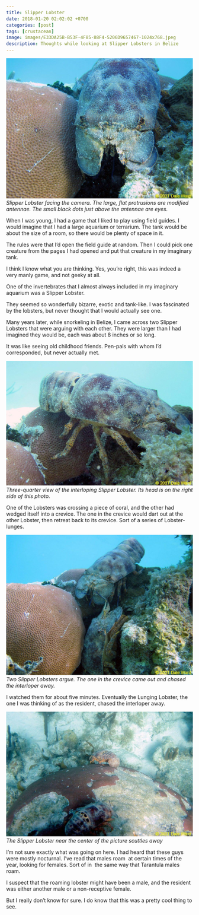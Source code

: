 ```yaml
---
title: Slipper Lobster
date: 2018-01-20 02:02:02 +0700
categories: [post]
tags: [crustacean]
image: images/E33DA25B-B53F-4F85-88F4-5206D9657467-1024x768.jpeg
description: Thoughts while looking at Slipper Lobsters in Belize
---
```


![Slipper lobster](images/E33DA25B-B53F-4F85-88F4-5206D9657467-1024x768.jpeg) *Slipper Lobster facing the camera. The large, flat protrusions are modified antennae. The small black dots just above the antennae are eyes.*

When I was young, I had a game that I liked to play using field guides. I would imagine that I had a large aquarium or terrarium. The tank would be about the size of a room, so there would be plenty of space in it.

The rules were that I’d open the field guide at random. Then I could pick one creature from the pages I had opened and put that creature in my imaginary tank.

I think I know what you are thinking. Yes, you’re right, this was indeed a very manly game, and not geeky at all.
 

One of the invertebrates that I almost always included in my imaginary aquarium was a Slipper Lobster.

They seemed so wonderfully bizarre, exotic and tank-like. I was fascinated by the lobsters, but never thought that I would actually see one.

Many years later, while snorkeling in Belize, I came across two Slipper Lobsters that were arguing with each other. They were larger than I had imagined they would be, each was about 8 inches or so long.

It was like seeing old childhood friends. Pen-pals with whom I’d corresponded, but never actually met.

![Slipper Lobster](images/704858B6-9CBA-477F-A491-9D2C28F36A3A-1024x683.jpeg) *Three-quarter view of the interloping Slipper Lobster. Its head is on the right side of this photo.*

One of the Lobsters was crossing a piece of coral, and the other had wedged itself into a crevice. The one in the crevice would dart out at the other Lobster, then retreat back to its crevice. Sort of a series of Lobster-lunges.

![Slipper Lobsters](images/171768A6-B048-404E-9F56-A533272710D2-1024x768.jpeg) *Two Slipper Lobsters argue. The one in the crevice came out and chased the interloper away.*

I watched them for about five minutes. Eventually the Lunging Lobster, the one I was thinking of as the resident, chased the interloper away.

![Slipper lobsters](images/C7ADF60F-4962-4472-9C08-AF47CF4E4F29-1024x683.jpeg) *The Slipper Lobster near the center of the picture scuttles away*

I’m not sure exactly what was going on here. I had heard that these guys were mostly nocturnal. I’ve read that males roam  at certain times of the year, looking for females. Sort of in  the same way that Tarantula males roam.

I suspect that the roaming lobster might have been a male, and the resident was either another male or a non-receptive female.

But I really don’t know for sure. I do know that this was a pretty cool thing to see.